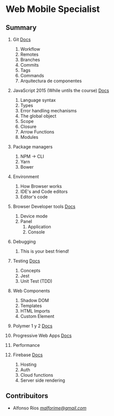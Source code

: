 # Web Mobile Specialist

## Summary


1. Git
    [Docs](https://git-scm.com/book/en/v2)
    1. Workflow
    1. Remotes
    1. Branches
    1. Commits
    1. Tags
    1. Commands
    1. Arquitectura de componentes

1. JavaScript 2015 (While untils the course)
   [Docs](https://developer.mozilla.org/bm/docs/Web/JavaScript)
    1. Language syntax
    1. Types
    1. Error handling mechanisms
    1. The global object
    1. Scope
    1. Closure
    1. Arrow Functions
    1. Modules
1. Package managers
    1. NPM -> CLI
    1. Yarn
    1. Bower
1. Environment
    1. How Browser works
    1. IDE's and Code editors
    1. Editor's code
1. Browser Developer tools
[Docs](https://developer.chrome.com/devtools)
    1. Device mode
    1. Panel
        1. Application
        1. Console
1. Debugging
    1. This is your best friend!
1. Testing
[Docs](https://facebook.github.io/jest/docs/en/getting-started.html)
    1. Concepts
    1. Jest
    1. Unit Test (TDD)
1. Web Components
    1. Shadow DOM
    1. Templates
    1. HTML Imports
    1. Custom Element
1. Polymer 1 y 2
[Docs](https://www.polymer-project.org/2.0/docs/devguide/feature-overview)
1. Progressive Web Apps
[Docs](https://developers.google.com/web/fundamentals/?hl=es)
1. Performance
1. Firebase
[Docs](https://firebase.google.com/docs/guides/)
    1. Hosting
    1. Auth
    1. Cloud functions
    1. Server side rendering

## Contribuitors

-   Alfonso Ríos _*<malforime@gmail.com>*_

